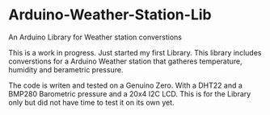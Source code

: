 # Arduino-Weather-Station-Lib
An Arduino Library for Weather station converstions

This is a work in progress. Just started my first Library.
This library includes converstions for a Arduino Weather station that gatheres temperature, humidity and berametric pressure.

The code is writen and tested on a Genuino Zero. With a DHT22 and a BMP280 Barometric pressure and a 20x4 I2C LCD.
This is for the Library only but did not have time to test it on its own yet.
